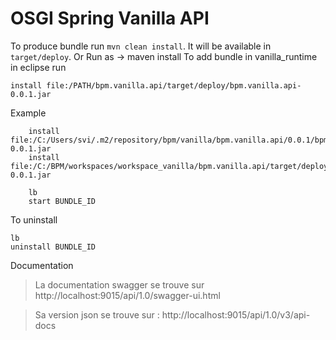 # OSGI Spring Vanilla API

To produce bundle run `mvn clean install`. It will be available in `target/deploy`.
Or Run as -> maven install
To add bundle in vanilla_runtime in eclipse run
    
    install file:/PATH/bpm.vanilla.api/target/deploy/bpm.vanilla.api-0.0.1.jar
    
Example
		
		install file:/C:/Users/svi/.m2/repository/bpm/vanilla/bpm.vanilla.api/0.0.1/bpm.vanilla.api-0.0.1.jar
		install file:/C:/BPM/workspaces/workspace_vanilla/bpm.vanilla.api/target/deploy/bpm.vanilla.api-0.0.1.jar

		lb
		start BUNDLE_ID

To uninstall

    lb
    uninstall BUNDLE_ID
    
Documentation
> La documentation swagger se trouve sur http://localhost:9015/api/1.0/swagger-ui.html

> Sa version json se trouve sur : http://localhost:9015/api/1.0/v3/api-docs